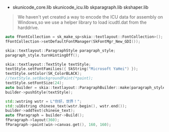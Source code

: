 - skunicode_core.lib skunicode_icu.lib skparagraph.lib skshaper.lib 
> We haven't yet created a way to encode the ICU data for assembly on Windows,so we use a helper library to load icudtl.dat from the harddrive.


```c++
auto fFontCollection = sk_make_sp<skia::textlayout::FontCollection>();
fFontCollection->setDefaultFontManager(SkFontMgr_New_GDI());

skia::textlayout::ParagraphStyle paragraph_style;
paragraph_style.turnHintingOff();

skia::textlayout::TextStyle textStyle;
textStyle.setFontFamilies({ SkString("Microsoft YaHei") });
textStyle.setColor(SK_ColorBLACK);
//textStyle.setBackgroundPaint(*paint);
textStyle.setFontSize(24);
auto builder = skia::textlayout::ParagraphBuilder::make(paragraph_style, fFontCollection);
builder->pushStyle(textStyle);

std::wstring wstr = L"你好，世界！";
std::u16string chinese_text(wstr.begin(), wstr.end());
builder->addText(chinese_text);
auto fParagraph = builder->Build();
fParagraph->layout(360);
fParagraph->paint(win->canvas.get(), 160, 160);
```